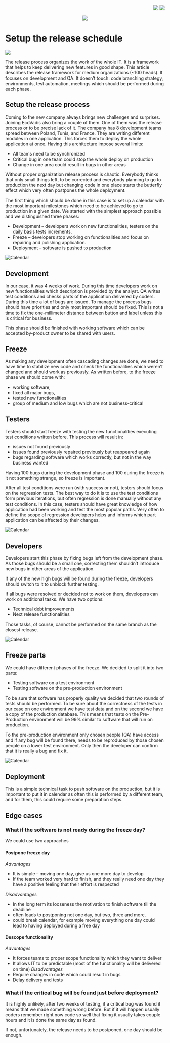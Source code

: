 <!--Category:Article--> 
 <p align="right">
    <a href="http://productivitytools.tech/hello-decorator-how-long-does-it-take-to-paint-my-flat-lets-me-think-about-15-strawberries/"><img src="Images/Header/ProductivityTools_green_40px_2.png" /><a> 
           <a href="https://github.com/pwujczyk/ProductivityTools.Articles"><img src="Images/Header/Github_border_40px.png" /></a>
</p>
<p align="center">
    <a href="http://productivitytools.tech/">
        <img src="Images/Header/LogoTitle_green_500px.png" />
    </a>
</p>


# Setup the release schedule

![](Images/Header.jpg)

The release process organizes the work of the whole IT. It is a framework that helps to keep delivering new features in good shape. This article describes the release framework for medium organizations (~100 heads). It focuses on development and QA. It doesn’t touch: code branching strategy, environments, test automation, meetings which should be performed during each phase.

<!--more-->

## Setup the release process 

Coming to the new company always brings new challenges and surprises. Joining EcoVadis also bring a couple of them. One of them was the release process or to be precise lack of it. The company has 8 development teams spread between Poland, Tunis, and France. They are writing different modules in one application. This forces them to deploy the whole application at once. Having this architecture impose several limits:

- All teams need to be synchronized 
- Critical bug in one team could stop the whole deploy on production
- Change in one area could result in bugs in other areas

Without proper organization release process is chaotic. Everybody thinks that only small things left, to be corrected and everybody planning to go to production the next day but changing code in one place starts the butterfly effect which very often postpones the whole deployment.

The first thing which should be done in this case is to set up a calendar with the most important milestones which need to be achieved to go to production in a given date. We started with the simplest approach possible and we distinguished three phases:
- Development – developers work on new functionalities, testers on the daily basis tests increments. 
- Freeze – developers stop working on functionalities and focus on repairing and polishing application.
- Deployment – software is pushed to production

![Calendar](Images/01.Calendar.png)

## Development

In our case, it was 4 weeks of work. During this time developers work on new functionalities which description is provided by the analyst. QA writes test conditions and checks parts of the application delivered by coders. During this time a lot of bugs are issued. To manage the process bugs should have priorities and only most important should be fixed. This is not a time to fix the one-millimeter distance between button and label unless this is critical for business. 

This phase should be finished with working software which can be accepted by-product owner to be shared with users. 

## Freeze

As making any development often cascading changes are done, we need to have time to stabilize new code and check the functionalities which weren’t changed and should work as previously. As written before, to the freeze phase we should come with:
 - working software, 
 - fixed all major bugs, 
 - tested new functionalities
 - group of medium and low bugs which are not business-critical

## Testers

Testers should start freeze with testing the new functionalities executing test conditions written before. This process will result in:
 - issues not found previously
 - issues found previously repaired previously but reappeared again
 - bugs regarding software which works correctly, but not in the way business wanted

Having 100 bugs during the development phase and 100 during the freeze is it not something strange, so freeze is important. 

After all test conditions were run (with success or not), testers should focus on the regression tests. The best way to do it is to use the test conditions form previous iterations, but often regression is done manually without any test conditions. In this case, testers should have great knowledge of how application had been working and test the most popular paths. Very often to define the scope of regression developers helps and informs which part application can be affected by their changes. 

![Calendar](Images/02.RegressionNewFunctionality.png)

## Developers

Developers start this phase by fixing bugs left from the development phase. As those bugs should be a small one, correcting them shouldn’t introduce new bugs in other areas of the application.

If any of the new high bugs will be found during the freeze, developers should switch to it to unblock further testing.

If all bugs were resolved or decided not to work on them, developers can work on additional tasks. We have two options:
 - Technical debt improvements 
 - Next release functionalities

Those tasks, of course, cannot be performed on the same branch as the closest release. 

![Calendar](Images/03.FixingBugs.png)

## Freeze parts

We could have different phases of the freeze. We decided to split it into two parts:
 
 - Testing software on a test environment
 - Testing software on the pre-production environment

To be sure that software has properly quality we decided that two rounds of tests should be performed. To be sure about the correctness of the tests in our case on one environment we have test data and on the second we have a copy of the production database. This means that tests on the Pre-Production environment will be 99% similar to software that will run on production. 

To the pre-production environment only chosen people (QA) have access and if any bug will be found there, needs to be reproduced by those chosen people on a lower test environment. Only then the developer can confirm that it is really a bug and fix it. 

![Calendar](Images/04.CalendarWithTests.png)

## Deployment

This is a simple technical task to push software on the production, but it is important to put it in calendar as often this is performed by a different team, and for them, this could require some preparation steps. 

## Edge cases
### What if the software is not ready during the freeze day?
We could use two approaches
#### Postpone freeze day
*Advantages*
- It is simple – moving one day, give us one more day to develop
- If the team worked very hard to finish, and they really need one day they have a positive feeling that their effort is respected

*Disadvantages*
- In the long term its looseness the motivation to finish software till the deadline
- often leads to postponing not one day, but two, three and more,
- could break calendar, for example moving everything one day could lead to having deployed during a free day
#### Descope functionality
*Advantages*
- It forces teams to proper scope functionality which they want to deliver 
- It allows IT to be predictable (most of the functionality will be delivered on time)
*Disadvantages*
- Require changes in code which could result in bugs
- Delay delivery and tests

### What if the critical bug will be found just before deployment?
It is highly unlikely, after two weeks of testing, if a critical bug was found it means that we made something wrong before. But if it will happen usually coders remember right now code so well that fixing it usually takes couple hours and it is done the same day as found.

If not, unfortunately, the release needs to be postponed, one day should be enough. 


